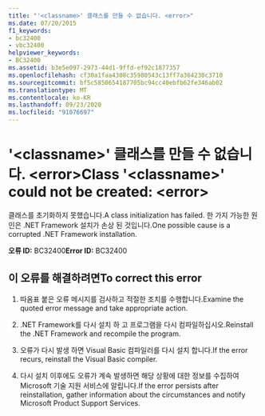 ```yaml
---
title: "'<classname>' 클래스를 만들 수 없습니다. <error>"
ms.date: 07/20/2015
f1_keywords:
- bc32400
- vbc32400
helpviewer_keywords:
- BC32400
ms.assetid: b3e5e097-2973-44d1-9ffd-ef92c1877357
ms.openlocfilehash: cf30a1faa4308c35980543c13ff7a364230c3710
ms.sourcegitcommit: bf5c5850654187705bc94cc40ebfb62fe346ab02
ms.translationtype: MT
ms.contentlocale: ko-KR
ms.lasthandoff: 09/23/2020
ms.locfileid: "91076697"
---
```

# <a name="class-classname-could-not-be-created-error"></a><span data-ttu-id="2fa9a-102">'\<classname>' 클래스를 만들 수 없습니다. \<error></span><span class="sxs-lookup"><span data-stu-id="2fa9a-102">Class '\<classname>' could not be created: \<error></span></span>

<span data-ttu-id="2fa9a-103">클래스를 초기화하지 못했습니다.</span><span class="sxs-lookup"><span data-stu-id="2fa9a-103">A class initialization has failed.</span></span> <span data-ttu-id="2fa9a-104">한 가지 가능한 원인은 .NET Framework 설치가 손상 된 것입니다.</span><span class="sxs-lookup"><span data-stu-id="2fa9a-104">One possible cause is a corrupted .NET Framework installation.</span></span>  
  
 <span data-ttu-id="2fa9a-105">**오류 ID:** BC32400</span><span class="sxs-lookup"><span data-stu-id="2fa9a-105">**Error ID:** BC32400</span></span>  
  
## <a name="to-correct-this-error"></a><span data-ttu-id="2fa9a-106">이 오류를 해결하려면</span><span class="sxs-lookup"><span data-stu-id="2fa9a-106">To correct this error</span></span>  
  
1. <span data-ttu-id="2fa9a-107">따옴표 붙은 오류 메시지를 검사하고 적절한 조치를 수행합니다.</span><span class="sxs-lookup"><span data-stu-id="2fa9a-107">Examine the quoted error message and take appropriate action.</span></span>  
  
2. <span data-ttu-id="2fa9a-108">.NET Framework를 다시 설치 하 고 프로그램을 다시 컴파일하십시오.</span><span class="sxs-lookup"><span data-stu-id="2fa9a-108">Reinstall the .NET Framework and recompile the program.</span></span>  
  
3. <span data-ttu-id="2fa9a-109">오류가 다시 발생 하면 Visual Basic 컴파일러를 다시 설치 합니다.</span><span class="sxs-lookup"><span data-stu-id="2fa9a-109">If the error recurs, reinstall the Visual Basic compiler.</span></span>  
  
4. <span data-ttu-id="2fa9a-110">다시 설치 이후에도 오류가 계속 발생하면 해당 상황에 대한 정보를 수집하여 Microsoft 기술 지원 서비스에 알립니다.</span><span class="sxs-lookup"><span data-stu-id="2fa9a-110">If the error persists after reinstallation, gather information about the circumstances and notify Microsoft Product Support Services.</span></span>  
